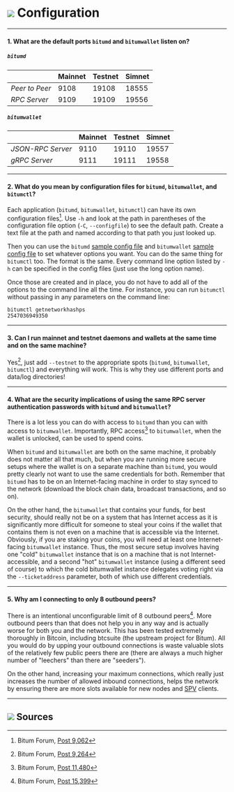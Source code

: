 # <img class="bitum-icon" src="/img/bitum-icons/Config1.svg" /> Configuration

---

#### 1. What are the default ports `bitumd` and `bitumwallet` listen on?

##### `bitumd`

|             |Mainnet|Testnet|Simnet
---           |---   |---    |---
*Peer to Peer*| 9108 | 19108 | 18555
*RPC Server*  | 9109 | 19109 | 19556

##### `bitumwallet`

|                |Mainnet|Testnet|Simnet
---              |---   |---    |---
*JSON-RPC Server*| 9110 | 19110 | 19557
*gRPC Server*    | 9111 | 19111 | 19558

---

#### 2. What do you mean by configuration files for `bitumd`, `bitumwallet`, and `bitumctl`? 

Each application (`bitumd`, `bitumwallet`, `bitumctl`) can have its own configuration files[^9055]. Use `-h` and look at the path in parentheses of the configuration file option (`-C`, `--configfile`) to see the default path. Create a text file at the path and named according to that path you just looked up.

Then you can use the `bitumd` [sample config file](https://github.com/bitum-project/bitumd/blob/029fc17e9cad1537941a590042288df87e71450d/sampleconfig/sampleconfig.go#L10-L351) and `bitumwallet` [sample config file](https://github.com/bitum-project/bitumwallet/blob/master/sample-bitumwallet.conf) to set whatever options you want. You can do the same thing for `bitumctl` too. The format is the same. Every command line option listed by `-h` can be specified in the config files (just use the long option name).

Once those are created and in place, you do not have to add all of the options to the command line all the time. For instance, you can run `bitumctl` without passing in any parameters on the command line:

```no-highlight
bitumctl getnetworkhashps
2547036949350
```

---

#### 3. Can I run mainnet and testnet daemons and wallets at the same time and on the same machine? 

Yes[^9264], just add `--testnet` to the appropriate spots (`bitumd`, `bitumwallet`, `bitumctl`) and everything will work. This is why they use different ports and data/log directories!

---

#### 4. What are the security implications of using the same RPC server authentication passwords with `bitumd` and `bitumwallet`? 

There is a lot less you can do with access to `bitumd` than you can with access to `bitumwallet`. Importantly, RPC access[^11480] to `bitumwallet`, when the wallet is unlocked, can be used to spend coins.

When `bitumd` and `bitumwallet` are both on the same machine, it probably does not matter all that much, but when you are running more secure setups where the wallet is on a separate machine than `bitumd`, you would pretty clearly not want to use the same credentials for both. Remember that `bitumd` has to be on an Internet-facing machine in order to stay synced to the network (download the block chain data, broadcast transactions, and so on).

On the other hand, the `bitumwallet` that contains your funds, for best security, should really not be on a system that has Internet access as it is significantly more difficult for someone to steal your coins if the wallet that contains them is not even on a machine that is accessible via the Internet. Obviously, if you are staking your coins, you will need at least one Internet-facing `bitumwallet` instance. Thus, the most secure setup involves having one "cold" `bitumwallet` instance that is on a machine that is not Internet-accessible, and a second "hot" `bitumwallet` instance (using a different seed of course) to which the cold bitumwallet instance delegates voting right via the `--ticketaddress` parameter, both of which use different credentials.

---

#### 5. Why am I connecting to only 8 outbound peers? 

There is an intentional unconfigurable limit of 8 outbound peers[^15399]. More outbound peers than that does not help you in any way and is actually worse for both you and the network. This has been tested extremely thoroughly in Bitcoin, including btcsuite (the upstream project for Bitum). All you would do by upping your outbound connections is waste valuable slots of the relatively few public peers there are (there are always a much higher number of "leechers" than there are "seeders").

On the other hand, increasing your maximum connections, which really just increases the number of allowed inbound connections, helps the network by ensuring there are more slots available for new nodes and [SPV](../wallets/spv.md) clients.

---

## <img class="bitum-icon" src="/img/bitum-icons/Sources.svg" /> Sources 

[^8929]: Bitum Forum, [Post 8,929](https://forum.bitum.io/threads/600/#post-8929)
[^9055]: Bitum Forum, [Post 9,062](https://forum.bitum.io/threads/472/page-12#post-9062)
[^9264]: Bitum Forum, [Post 9,264](https://forum.bitum.io/threads/626/#post-9264)
[^11480]: Bitum Forum, [Post 11,480](https://forum.bitum.io/threads/428/#post-11480)
[^15399]: Bitum Forum, [Post 15,399](https://forum.bitum.io/threads/1371/page-2#post-15399)
